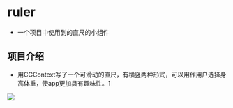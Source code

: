 ruler
======
* 一个项目中使用到的直尺的小组件

项目介绍
--------

* 用CGContext写了一个可滑动的直尺，有横竖两种形式，可以用作用户选择身高体重，使app更加具有趣味性。1

![](https://github.com/Andy126/ruler/raw/master/ruler/image/show.gif)  


